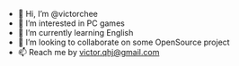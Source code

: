 - 👋 Hi, I’m @victorchee
- 👀 I’m interested in PC games
- 🌱 I’m currently learning English
- 💞️ I’m looking to collaborate on some OpenSource project
- 📫 Reach me by victor.qhj@gmail.com

<!---
victorchee/victorchee is a ✨ special ✨ repository because its `README.md` (this file) appears on your GitHub profile.
You can click the Preview link to take a look at your changes.
--->
